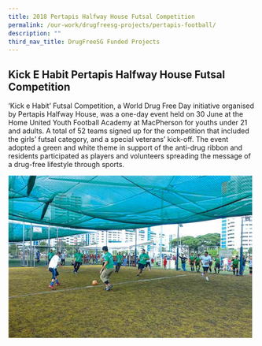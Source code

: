 ```yaml
---
title: 2018 Pertapis Halfway House Futsal Competition
permalink: /our-work/drugfreesg-projects/pertapis-football/
description: ""
third_nav_title: DrugFreeSG Funded Projects
---
```

## Kick E Habit Pertapis Halfway House Futsal Competition

‘Kick e Habit’ Futsal Competition, a World
Drug Free Day initiative organised by Pertapis
Halfway House, was a one-day event held on
30 June at the Home United Youth Football
Academy at MacPherson for youths under 21
and adults. A total of 52 teams signed up for
the competition that included the girls’ futsal
category, and a special veterans’ kick-off. The
event adopted a green and white theme in
support of the anti-drug ribbon and residents
participated as players and volunteers
spreading the message of a drug-free lifestyle
through sports.

![](/images/DFSG%20Projects/pertapis%20football.png)